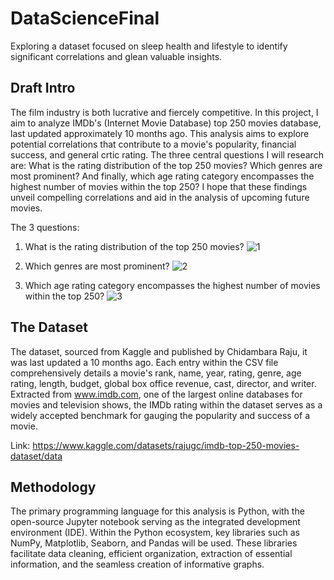 # DataScienceFinal
Exploring a dataset focused on sleep health and lifestyle to identify significant correlations and glean valuable insights.
 
## Draft Intro
The film industry is both lucrative and fiercely competitive. In this project, I aim to analyze IMDb's (Internet Movie Database) top 250 movies database, last updated approximately 10 months ago. This analysis aims to explore potential correlations that contribute to a movie's popularity, financial success, and general crtic rating. The three central questions I will research are: What is the rating distribution of the top 250 movies? Which genres are most prominent? And finally, which age rating category encompasses the highest number of movies within the top 250? I hope that these findings unveil compelling correlations and aid in the analysis of upcoming future movies.

The 3 questions:
1. What is the rating distribution of the top 250 movies?
   ![1](https://github.com/lodhentatwit/DataScienceFinal/assets/59703987/534860e5-5a2c-490d-abb5-53380afa802a)

2. Which genres are most prominent?
   ![2](https://github.com/lodhentatwit/DataScienceFinal/assets/59703987/fd7908f3-7625-468e-8ee1-724cad7b1ec2)

3. Which age rating category encompasses the highest number of movies within the top 250?
  ![3](https://github.com/lodhentatwit/DataScienceFinal/assets/59703987/b379d31c-c5a0-4797-9bd4-2bd6dc353a10)
 

## The Dataset
The dataset, sourced from Kaggle and published by Chidambara Raju, it was last updated a 10 months ago. Each entry within the CSV file comprehensively details a movie's rank, name, year, rating, genre, age rating, length, budget, global box office revenue, cast, director, and writer. Extracted from www.imdb.com, one of the largest online databases for movies and television shows, the IMDb rating within the dataset serves as a widely accepted benchmark for gauging the popularity and success of a movie.

Link: https://www.kaggle.com/datasets/rajugc/imdb-top-250-movies-dataset/data
 
## Methodology
The primary programming language for this analysis is Python, with the open-source Jupyter notebook serving as the integrated development environment (IDE). Within the Python ecosystem, key libraries such as NumPy, Matplotlib, Seaborn, and Pandas will be used. These libraries facilitate data cleaning, efficient organization, extraction of essential information, and the seamless creation of informative graphs. 
